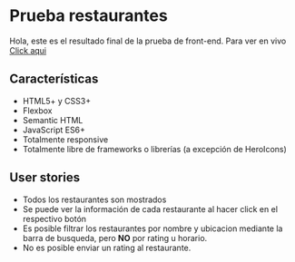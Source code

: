 # Prueba restaurantes

Hola, este es el resultado final de la prueba de front-end. Para ver en vivo [Click aqui](https://susogarcia.me/restaurante/)

## Características

- HTML5+ y CSS3+
- Flexbox
- Semantic HTML
- JavaScript ES6+
- Totalmente responsive
- Totalmente libre de frameworks o librerías (a excepción de HeroIcons)

## User stories

- Todos los restaurantes son mostrados
- Se puede ver la información de cada restaurante al hacer click en el respectivo botón
- Es posible filtrar los restaurantes por nombre y ubicacion mediante la barra de busqueda, pero **NO** por rating u horario.
- No es posible enviar un rating al restaurante.
